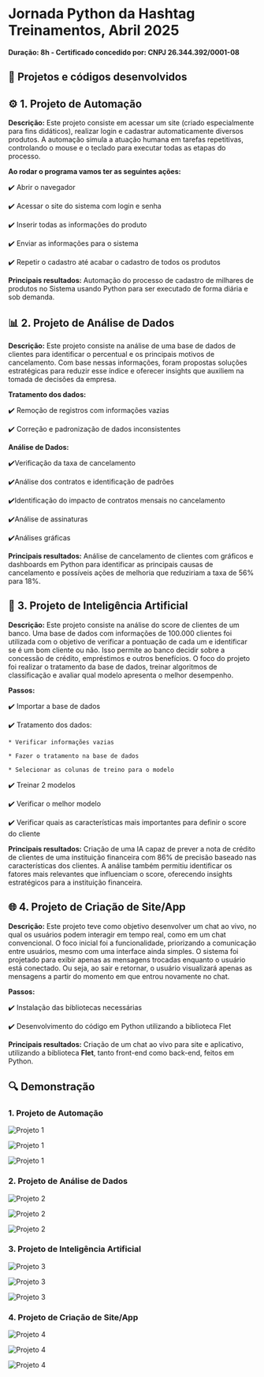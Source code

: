 # Jornada Python da Hashtag Treinamentos, Abril 2025
**Duração: 8h - Certificado concedido por: CNPJ 26.344.392/0001-08**
## 🚀 Projetos e códigos desenvolvidos

## ⚙️ 1. Projeto de Automação
**Descrição:** Este projeto consiste em acessar um site (criado especialmente para fins didáticos), realizar login e cadastrar automaticamente diversos produtos. A automação simula a atuação humana em tarefas repetitivas, controlando o mouse e o teclado para executar todas as etapas do processo.

**Ao rodar o programa vamos ter as seguintes ações:**

✔️ Abrir o navegador

✔️ Acessar o site do sistema com login e senha

✔️ Inserir todas as informações do produto

✔️ Enviar as informações para o sistema

✔️ Repetir o cadastro até acabar o cadastro de todos os produtos

**Principais resultados:** Automação do processo de cadastro de milhares de produtos no Sistema usando Python para ser executado de forma diária e sob demanda.

## 📊 2. Projeto de Análise de Dados

**Descrição:** Este projeto consiste na análise de uma base de dados de clientes para identificar o percentual e os principais motivos de cancelamento. Com base nessas informações, foram propostas soluções estratégicas para reduzir esse índice e oferecer insights que auxiliem na tomada de decisões da empresa.

**Tratamento dos dados:**

✔️ Remoção de registros com informações vazias

✔️ Correção e padronização de dados inconsistentes

**Análise de Dados:**

✔️Verificação da taxa de cancelamento

✔️Análise dos contratos e identificação de padrões

✔️Identificação do impacto de contratos mensais no cancelamento

✔️Análise de assinaturas

✔️Análises gráficas

**Principais resultados:** Análise de cancelamento de clientes com gráficos e dashboards em Python para identificar as principais causas de cancelamento e possíveis ações de melhoria que reduziriam a taxa de 56% para 18%.

## 🤖 3. Projeto de Inteligência Artificial
**Descrição:** Este projeto consiste na análise do score de clientes de um banco. Uma base de dados com informações de 100.000 clientes foi utilizada com o objetivo de verificar a pontuação de cada um e identificar se é um bom cliente ou não. Isso permite ao banco decidir sobre a concessão de crédito, empréstimos e outros benefícios. O foco do projeto foi realizar o tratamento da base de dados, treinar algoritmos de classificação e avaliar qual modelo apresenta o melhor desempenho.

**Passos:**

✔️ Importar a base de dados

✔️ Tratamento dos dados:

	* Verificar informações vazias

	* Fazer o tratamento na base de dados

	* Selecionar as colunas de treino para o modelo

✔️ Treinar 2 modelos

✔️ Verificar o melhor modelo

✔️ Verificar quais as características mais importantes para definir o score do cliente

**Principais resultados:** Criação de uma IA capaz de prever a nota de crédito de clientes de uma instituição financeira com 86% de precisão baseado nas características dos clientes. A análise também permitiu identificar os fatores mais relevantes que influenciam o score, oferecendo insights estratégicos para a instituição financeira.

## 🌐 4. Projeto de Criação de Site/App
**Descrição:** Este projeto teve como objetivo desenvolver um chat ao vivo, no qual os usuários podem interagir em tempo real, como em um chat convencional. O foco inicial foi a funcionalidade, priorizando a comunicação entre usuários, mesmo com uma interface ainda simples. O sistema foi projetado para exibir apenas as mensagens trocadas enquanto o usuário está conectado. Ou seja, ao sair e retornar, o usuário visualizará apenas as mensagens a partir do momento em que entrou novamente no chat.

**Passos:**

✔️ Instalação das bibliotecas necessárias

✔️ Desenvolvimento do código em Python utilizando a biblioteca Flet

**Principais resultados:** Criação de um chat ao vivo para site e aplicativo, utilizando a biblioteca **Flet**, tanto front-end como back-end, feitos em Python. 

## 🔍 Demonstração
### 1. Projeto de Automação
![Projeto 1](assets/projeto1.1.png)

![Projeto 1](assets/projeto1.2.png)

![Projeto 1](assets/projeto1.3.png)

### 2. Projeto de Análise de Dados
![Projeto 2](assets/projeto2.1.png)

![Projeto 2](assets/projeto2.2.png)

![Projeto 2](assets/projeto2.3.png)

### 3. Projeto de Inteligência Artificial
![Projeto 3](assets/projeto3.1.png)

![Projeto 3](assets/projeto3.2.png)

![Projeto 3](assets/projeto3.3.png)

### 4. Projeto de Criação de Site/App
![Projeto 4](assets/projeto4.1.png)

![Projeto 4](assets/projeto4.2.png)

![Projeto 4](assets/projeto4.3.png)
